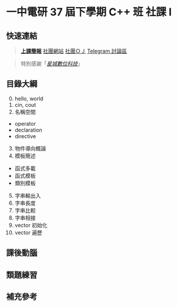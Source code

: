 # 一中電研 37 屆下學期 C++ 班 社課 Ⅰ

## 快速連結

> **[上課簡報](https://www.icloud.com/keynote/04u233Qxtlcz2K9yaRWcDzJbA#tcirc37_01)**
> [社團網站](https://tcirc.tw)
> [社團ＯＪ](https://judge.tcirc.tw)
> [Telegram 討論區](https://t.me/joinchat/KUNytVBKySskb35M4TdOig)

> 特別感謝「*[星城數位科技](http://xincastle.com/)*」

## 目錄大綱

0. hello, world
1. cin, cout
2. 名稱空間
  - operator
  - declaration
  - directive
3. 物件導向概論
4. 模板簡述
  - 函式多載
  - 函式模板
  - 類別模板
5. 字串輸出入
6. 字串長度
7. 字串比較
8. 字串相接
9. vector 初始化
10. vector 遍歷

## 課後動腦

## 類題練習

## 補充參考
